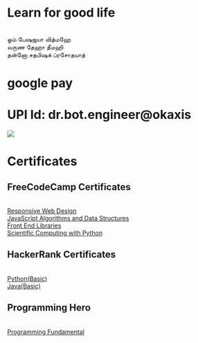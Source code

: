 # Learn for good life
<br>ஓம் பேஷஜயா வித்மஹே
<br>வருண தேஹா தீமஹி
<br>தன்னோ சதபிஷக் ப்ரசோதயாத்

# google pay

# UPI Id: dr.bot.engineer@okaxis


![](https://github.com/engineer-ece/Home/blob/master/images/logo/gk_qr.jpeg)


# Certificates

## FreeCodeCamp Certificates

<br> [Responsive Web Design](https://www.freecodecamp.org/certification/gobalkrishnan-v/responsive-web-design)
<br> [JavaScript Algorithms and Data Structures](https://www.freecodecamp.org/certification/gobalkrishnan-v/javascript-algorithms-and-data-structures)
<br> [Front End Libraries](https://www.freecodecamp.org/certification/gobalkrishnan-v/front-end-libraries)
<br> [Scientific Computing with Python](https://www.freecodecamp.org/certification/gobalkrishnan-v/scientific-computing-with-python-v7)

## HackerRank Certificates

<br>[Python(Basic)](https://www.hackerrank.com/certificates/1b6e91e662c7)
<br>[Java(Basic)](https://www.hackerrank.com/certificates/bc473d265a35)

## Programming Hero 

<br> [Programming Fundamental](https://imgur.com/Tlwssw1)


